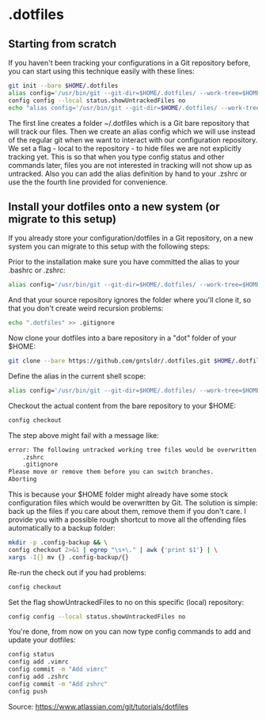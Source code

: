 # .dotfiles

## Starting from scratch

If you haven't been tracking your configurations in a Git repository before, you can start using this technique easily with these lines:

```zsh
git init --bare $HOME/.dotfiles
alias config='/usr/bin/git --git-dir=$HOME/.dotfiles/ --work-tree=$HOME'
config config --local status.showUntrackedFiles no
echo "alias config='/usr/bin/git --git-dir=$HOME/.dotfiles/ --work-tree=$HOME'" >> $HOME/.zshrc
```

The first line creates a folder ~/.dotfiles which is a Git bare repository that will track our files.
Then we create an alias config which we will use instead of the regular git when we want to interact with our configuration repository.
We set a flag - local to the repository - to hide files we are not explicitly tracking yet. This is so that when you type config status and other commands later, files you are not interested in tracking will not show up as untracked.
Also you can add the alias definition by hand to your .zshrc or use the the fourth line provided for convenience.

## Install your dotfiles onto a new system (or migrate to this setup)

If you already store your configuration/dotfiles in a Git repository, on a new system you can migrate to this setup with the following steps:

Prior to the installation make sure you have committed the alias to your .bashrc or .zshrc:

```zsh
alias config='/usr/bin/git --git-dir=$HOME/.dotfiles/ --work-tree=$HOME'
```

And that your source repository ignores the folder where you'll clone it, so that you don't create weird recursion problems:

```zsh
echo ".dotfiles" >> .gitignore
```

Now clone your dotfiles into a bare repository in a "dot" folder of your $HOME:

```zsh
git clone --bare https://github.com/gntsldr/.dotfiles.git $HOME/.dotfiles
```

Define the alias in the current shell scope:

```zsh
alias config='/usr/bin/git --git-dir=$HOME/.dotfiles/ --work-tree=$HOME'
```

Checkout the actual content from the bare repository to your $HOME:

```zsh
config checkout
```

The step above might fail with a message like:

```zsh
error: The following untracked working tree files would be overwritten by checkout:
    .zshrc
    .gitignore
Please move or remove them before you can switch branches.
Aborting
```

This is because your $HOME folder might already have some stock configuration files which would be overwritten by Git. The solution is simple: back up the files if you care about them, remove them if you don't care. I provide you with a possible rough shortcut to move all the offending files automatically to a backup folder:

```zsh
mkdir -p .config-backup && \
config checkout 2>&1 | egrep "\s+\." | awk {'print $1'} | \
xargs -I{} mv {} .config-backup/{}
```

Re-run the check out if you had problems:

```zsh
config checkout
```

Set the flag showUntrackedFiles to no on this specific (local) repository:

```zsh
config config --local status.showUntrackedFiles no
```

You're done, from now on you can now type config commands to add and update your dotfiles:

```zsh
config status
config add .vimrc
config commit -m "Add vimrc"
config add .zshrc
config commit -m "Add zshrc"
config push
```

Source: <https://www.atlassian.com/git/tutorials/dotfiles>

